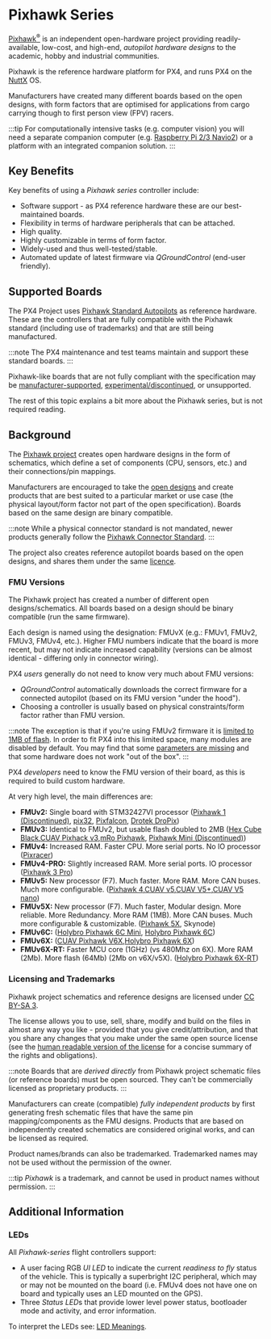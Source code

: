 # Pixhawk Series

[Pixhawk<sup>&reg;</sup>](https://pixhawk.org/) is an independent open-hardware project providing readily-available, low-cost, and high-end, _autopilot hardware designs_ to the academic, hobby and industrial communities.

Pixhawk is the reference hardware platform for PX4, and runs PX4 on the [NuttX](https://nuttx.apache.org/) OS.

Manufacturers have created many different boards based on the open designs, with form factors that are optimised for applications from cargo carrying though to first person view (FPV) racers.

:::tip
For computationally intensive tasks (e.g. computer vision) you will need a separate companion computer (e.g. [Raspberry Pi 2/3 Navio2](../flight_controller/raspberry_pi_navio2.md)) or a platform with an integrated companion solution.
:::

## Key Benefits

Key benefits of using a _Pixhawk series_ controller include:

- Software support - as PX4 reference hardware these are our best-maintained boards.
- Flexibility in terms of hardware peripherals that can be attached.
- High quality.
- Highly customizable in terms of form factor.
- Widely-used and thus well-tested/stable.
- Automated update of latest firmware via _QGroundControl_ (end-user friendly).

## Supported Boards

The PX4 Project uses [Pixhawk Standard Autopilots](../flight_controller/autopilot_pixhawk_standard.md) as reference hardware. These are the controllers that are fully compatible with the Pixhawk standard (including use of trademarks) and that are still being manufactured.

:::note
The PX4 maintenance and test teams maintain and support these standard boards.
:::

Pixhawk-like boards that are not fully compliant with the specification may be [manufacturer-supported](../flight_controller/autopilot_manufacturer_supported.md), [experimental/discontinued](../flight_controller/autopilot_experimental.md), or unsupported.

The rest of this topic explains a bit more about the Pixhawk series, but is not required reading.

## Background

The [Pixhawk project](https://pixhawk.org/) creates open hardware designs in the form of schematics, which define a set of components (CPU, sensors, etc.) and their connections/pin mappings.

Manufacturers are encouraged to take the [open designs](https://github.com/pixhawk/Hardware) and create products that are best suited to a particular market or use case (the physical layout/form factor not part of the open specification). Boards based on the same design are binary compatible.

:::note
While a physical connector standard is not mandated, newer products generally follow the [Pixhawk Connector Standard](https://pixhawk.org/pixhawk-connector-standard/).
:::

The project also creates reference autopilot boards based on the open designs, and shares them under the same [licence](#licensing-and-trademarks).

<a id="fmu_versions"></a>

### FMU Versions

The Pixhawk project has created a number of different open designs/schematics. All boards based on a design should be binary compatible (run the same firmware).

Each design is named using the designation: FMUvX (e.g.: FMUv1, FMUv2, FMUv3, FMUv4, etc.). Higher FMU numbers indicate that the board is more recent, but may not indicate increased capability (versions can be almost identical - differing only in connector wiring).

PX4 _users_ generally do not need to know very much about FMU versions:

- _QGroundControl_ automatically downloads the correct firmware for a connected autopilot (based on its FMU version "under the hood").
- Choosing a controller is usually based on physical constraints/form factor rather than FMU version.

:::note
The exception is that if you're using FMUv2 firmware it is [limited to 1MB of flash](../flight_controller/silicon_errata.md#fmuv2-pixhawk-silicon-errata). In order to fit PX4 into this limited space, many modules are disabled by default. You may find that some [parameters are missing](../advanced_config/parameters.md#missing) and that some hardware does not work "out of the box".
:::

PX4 _developers_ need to know the FMU version of their board, as this is required to build custom hardware.

At very high level, the main differences are:

- **FMUv2:** Single board with STM32427VI processor ([Pixhawk 1 (Discontinued)](../flight_controller/pixhawk.md), [pix32](../flight_controller/holybro_pix32.md), [Pixfalcon](../flight_controller/pixfalcon.md), [Drotek DroPix](../flight_controller/dropix.md))
- **FMUv3:** Identical to FMUv2, but usable flash doubled to 2MB ([Hex Cube Black](../flight_controller/pixhawk-2.md),[CUAV Pixhack v3](../flight_controller/pixhack_v3.md),[mRo Pixhawk](../flight_controller/mro_pixhawk.md), [Pixhawk Mini (Discontinued)](../flight_controller/pixhawk_mini.md))
- **FMUv4:** Increased RAM. Faster CPU. More serial ports. No IO processor ([Pixracer](../flight_controller/pixracer.md))
- **FMUv4-PRO:** Slightly increased RAM. More serial ports. IO processor ([Pixhawk 3 Pro](../flight_controller/pixhawk3_pro.md))
- **FMUv5:** New processor (F7). Much faster. More RAM. More CAN buses. Much more configurable. ([Pixhawk 4](../flight_controller/pixhawk4.md),[CUAV v5](../flight_controller/cuav_v5.md),[CUAV V5+](../flight_controller/cuav_v5_plus.md),[CUAV V5 nano](../flight_controller/cuav_v5_nano.md))
- **FMUv5X:** New processor (F7). Much faster, Modular design. More reliable. More Redundancy. More RAM (1MB). More CAN buses. Much more configurable & customizable. ([Pixhawk 5X](../flight_controller/pixhawk5x.md), Skynode)
- **FMUv6C:** ([Holybro Pixhawk 6C Mini](../flight_controller/pixhawk6c_mini.md), [Holybro Pixhawk 6C](../flight_controller/pixhawk6c.md))
- **FMUv6X:** ([CUAV Pixhawk V6X](../flight_controller/cuav_pixhawk_v6x.md),[Holybro Pixhawk 6X](../flight_controller/pixhawk6x.md))
- **FMUv6X-RT:** Faster MCU core (1GHz) (vs 480Mhz on 6X). More RAM (2Mb). More flash (64Mb) (2Mb on v6X/v5X). ([Holybro Pixhawk 6X-RT](../flight_controller/pixhawk6x-rt.md))

<a id="licensing-and-trademarks"></a>

### Licensing and Trademarks

Pixhawk project schematics and reference designs are licensed under [CC BY-SA 3](https://creativecommons.org/licenses/by-sa/3.0/legalcode).

The license allows you to use, sell, share, modify and build on the files in almost any way you like - provided that you give credit/attribution, and that you share any changes that you make under the same open source license (see the [human readable version of the license](https://creativecommons.org/licenses/by-sa/3.0/) for a concise summary of the rights and obligations).

:::note
Boards that are _derived directly_ from Pixhawk project schematic files (or reference boards) must be open sourced. They can't be commercially licensed as proprietary products.
:::

Manufacturers can create (compatible) _fully independent products_ by first generating fresh schematic files that have the same pin mapping/components as the FMU designs. Products that are based on independently created schematics are considered original works, and can be licensed as required.

Product names/brands can also be trademarked. Trademarked names may not be used without the permission of the owner.

:::tip
_Pixhawk_ is a trademark, and cannot be used in product names without permission.
:::

## Additional Information

### LEDs

All _Pixhawk-series_ flight controllers support:

- A user facing RGB _UI LED_ to indicate the current _readiness to fly_ status of the vehicle. This is typically a superbright I2C peripheral, which may or may not be mounted on the board (i.e. FMUv4 does not have one on board and typically uses an LED mounted on the GPS).
- Three *Status LED*s that provide lower level power status, bootloader mode and activity, and error information.

To interpret the LEDs see: [LED Meanings](../getting_started/led_meanings.md).

